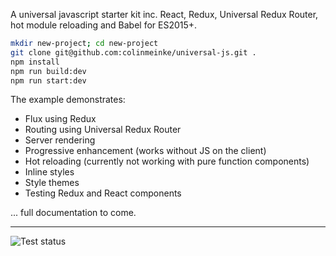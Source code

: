 A universal javascript starter kit inc. React, Redux,
Universal Redux Router, hot module reloading and Babel for
ES2015+.

```bash
mkdir new-project; cd new-project
git clone git@github.com:colinmeinke/universal-js.git .
npm install
npm run build:dev
npm run start:dev
```

The example demonstrates:

- Flux using Redux
- Routing using Universal Redux Router
- Server rendering
- Progressive enhancement (works without JS on the client)
- Hot reloading (currently not working with pure function components)
- Inline styles
- Style themes
- Testing Redux and React components

... full documentation to come.

---

![Test status](https://img.shields.io/travis/colinmeinke/universal-js.svg)

